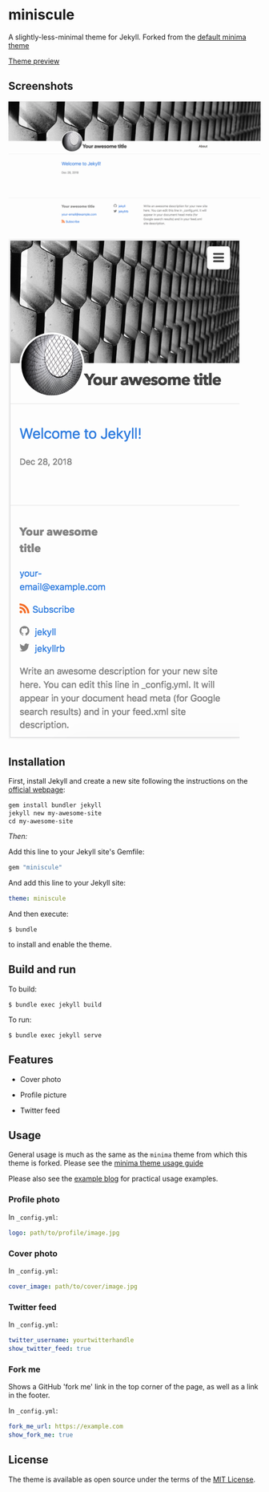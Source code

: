 # miniscule

A slightly-less-minimal theme for Jekyll. Forked from the [default minima theme](https://github.com/Jekyll/minima)

[Theme preview](http://ronenagranat.com/)

## Screenshots

![Desktop screenshot](desktop1.png)
![Desktop screenshot](mobile1.png)

## Installation

First, install Jekyll and create a new site following the instructions on the [official webpage](https://jekyllrb.com/):


    gem install bundler jekyll
    jekyll new my-awesome-site
    cd my-awesome-site

*Then:*

Add this line to your Jekyll site's Gemfile:

```ruby
gem "miniscule"
```

And add this line to your Jekyll site:

```yaml
theme: miniscule
```

And then execute:

    $ bundle

to install and enable the theme.

## Build and run

To build:

    $ bundle exec jekyll build

To run:

    $ bundle exec jekyll serve

## Features

* Cover photo

* Profile picture

* Twitter feed

## Usage

General usage is much as the same as the `minima` theme from which this theme is forked.
Please see the [minima theme usage guide](https://github.com/jekyll/minima/blob/master/README.md#usage)

Please also see the [example blog](https://github.com/ronen-agranat/ronenagranat) for practical usage examples.

### Profile photo

In `_config.yml`:

```yaml
logo: path/to/profile/image.jpg
```

### Cover photo

In `_config.yml`:

```yaml
cover_image: path/to/cover/image.jpg
```

### Twitter feed

In `_config.yml`:

```yaml
twitter_username: yourtwitterhandle
show_twitter_feed: true
```

### Fork me

Shows a GitHub 'fork me' link in the top corner of the page, as
well as a link in the footer.

In `_config.yml`:

```yaml
fork_me_url: https://example.com
show_fork_me: true
```

## License

The theme is available as open source under the terms of the [MIT License](http://opensource.org/licenses/MIT).
